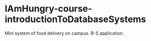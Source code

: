 # IAmHungry-course-introductionToDatabaseSystems
Mini system of food delivery on campus. B-S application.
